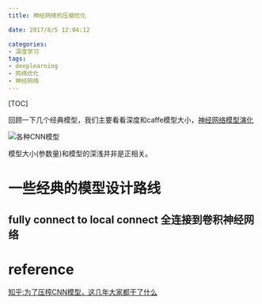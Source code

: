 ```yaml
---
title: 神经网络的压缩优化

date: 2017/8/5 12:04:12

categories:
- 深度学习
tags:
- deeplearning
- 网络优化
- 神经网络
---
```

[TOC]

回顾一下几个经典模型，我们主要看看深度和caffe模型大小，[神经网络模型演化](https://dragonfive.github.io/2017-07-05/deep_learning_model/)

![各种CNN模型][1]

模型大小(参数量)和模型的深浅并非是正相关。

<!--more-->

# 一些经典的模型设计路线

## fully connect to local connect 全连接到卷积神经网络






# reference

[知乎:为了压榨CNN模型，这几年大家都干了什么](https://zhuanlan.zhihu.com/p/25797790)


  [1]: https://www.github.com/DragonFive/CVBasicOp/raw/master/1502693251377.jpg